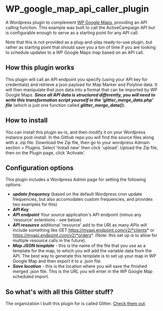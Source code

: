 # WP_google_map_api_caller_plugin
A Wordpress plugin to complement [WP Google Maps](https://www.wpgmaps.com/), providing an API calling function.  This example was built to call the ActiveCampaign API but is configurable enough to serve as a starting point for any API call.

Note that this is not provided as a plug-and-play ready-to-use plugin, but rather as starting point that should save you a ton of time if you are looking to schedule updates to a WP Google Maps map based on an API call. 

## How this plugin works
This plugin will call an API endpoint you specify (using your API key for credentials) and retrieve a json payload for Map Marker and Polyline data.
It will then manipulate that json data into a format that can be imported by WP Google Maps. ***Since all API data is structured differently, you will need to write this transformation script yourself in the 'glitter_merge_data.php' file*** (which is just one function called ***glitter_merge_data()***).

## How to install
You can install this plugin as-is, and then modify it on your Wordpress instance post-install.  In the Github repo you will find the source files along with a .zip file.  Download the Zip file, then go to your wordpress Admain section > Plugins.  Select 'Install new' then click 'upload'.  Upload the Zip file, then on the Plugin page, click 'Activate'.

## Configuration options
This plugin includes a Wordpress Admin page for setting the following options:
- ***update frequency*** (based on the default Wordpress cron update frequencies, but also accomodates custom frequencies, and provides two examples for this)
- ***API Key***
- ***API endpoint***  Your source application's API endpoint (minus any 'resource' extentions - see below)
-  ***API resource*** additional 'resource' add to the URI as many APIs will include something like GET https://myapi.endpoint.com/v2/*clients* or https://myapi.endpoint.com/v2/*orders*.  (Note: this set up is to allow for multiple resource calls in the future).
- ***Map JSON template*** - this is the name of the file that you use as a template for the map, to which you will add the variable data from the API.  The best way to generate this template is to set up your map in WP Google Map and then export it to a .json file.
- ***Save location*** - this is the location where you will save the finished merged .json file.  This is the URL you will enter in the WP Google Map scheduled import.

## So what's with all this Glitter stuff?
The organization I built this plugin for is called Glitter. [Check them out](https://getglitterapp.com).
